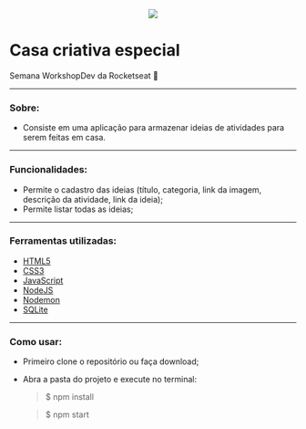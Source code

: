 <p align="center">
  <img src="https://user-images.githubusercontent.com/12499627/78029322-c47a5080-7336-11ea-90dd-617a15e074ce.png">
</p>

# Casa criativa especial
Semana WorkshopDev da Rocketseat 🚀

<hr/>

### Sobre:
- Consiste em uma aplicação para armazenar ideias de atividades para serem feitas em casa.

<hr/>

### Funcionalidades:
- Permite o cadastro das ideias (título, categoria, link da imagem, descrição da atividade, link da ideia);
- Permite listar todas as ideias;

<hr/>

### Ferramentas utilizadas:
- [HTML5](https://developer.mozilla.org/en-US/docs/Web/Guide/HTML/HTML5)
- [CSS3](https://developer.mozilla.org/en-US/docs/Archive/CSS3)
- [JavaScript](https://developer.mozilla.org/pt-BR/docs/Aprender/JavaScript)
- [NodeJS](https://nodejs.org/en/)
- [Nodemon](https://nodemon.io/)
- [SQLite](https://www.sqlite.org/)

<hr/>

### Como usar:
- Primeiro clone o repositório ou faça download;
- Abra a pasta do projeto e execute no terminal:
  > $ npm install

  > $ npm start
